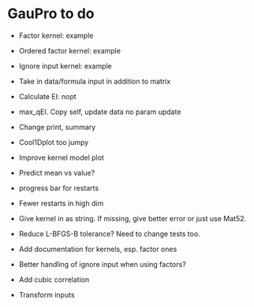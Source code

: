 # GauPro to do

* Factor kernel: example

* Ordered factor kernel: example

* Ignore input kernel: example

* Take in data/formula input in addition to matrix

* Calculate EI: nopt

* max_qEI. Copy self, update data no param update

* Change print, summary

* Cool1Dplot too jumpy

* Improve kernel model plot

* Predict mean vs value?

* progress bar for restarts

* Fewer restarts in high dim

* Give kernel in as string. If missing, give better error or just use Mat52.

* Reduce L-BFGS-B tolerance? Need to change tests too.

* Add documentation for kernels, esp. factor ones

* Better handling of ignore input when using factors?

* Add cubic correlation

* Transform inputs
